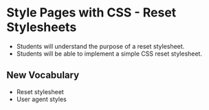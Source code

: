 # Style Pages with CSS - Reset Stylesheets

- Students will understand the purpose of a reset stylesheet.
- Students will be able to implement a simple CSS reset stylesheet.

## New Vocabulary
- Reset stylesheet
- User agent styles